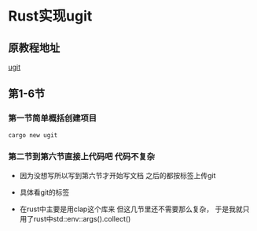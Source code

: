 # Rust实现ugit

## 原教程地址

[ugit](https://www.leshenko.net/p/ugit/#)

## 第1-6节

### 第一节简单概括创建项目

```bash
cargo new ugit
```

### 第二节到第六节直接上代码吧 代码不复杂

- 因为没想写所以写到第六节才开始写文档 之后的都按标签上传git

- 具体看git的标签

- 在rust中主要是用clap这个库来 但这几节里还不需要那么复杂，
  于是我就只用了rust中std::env::args().collect()
  

